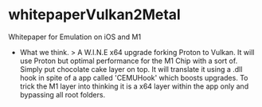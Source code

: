# whitepaperVulkan2Metal
Whitepaper for Emulation on iOS and M1


* What we think. > A W.I.N.E x64 upgrade forking Proton to Vulkan. It will use Proton but optimal performance for the M1 Chip with a sort of. Simply put chocolate cake layer on top. It will translate it using a .dll hook in spite of a app called 'CEMUHook' which boosts upgrades. To trick the M1 layer into thinking it is a x64 layer within the app only and bypassing all root folders. 
